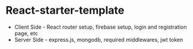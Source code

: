 # React-starter-template

- Client Side - React router setup, firebase setup, login and registration page, etc
- Server Side - express.js, mongodb, required middlewares, jwt token
